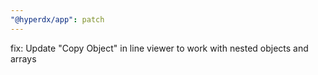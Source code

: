 ```yaml
---
"@hyperdx/app": patch
---
```


fix: Update "Copy Object" in line viewer to work with nested objects and arrays
